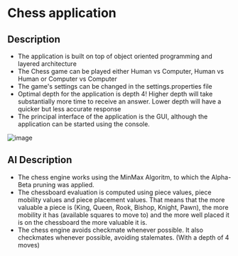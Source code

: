 # Chess application
## Description
- The application is built on top of object oriented programming and layered architecture
- The Chess game can be played either Human vs Computer, Human vs Human or Computer vs Computer
- The game's settings can be changed in the settings.properties file
- Optimal depth for the application is depth 4! Higher depth will take substantially more time to receive an answer. Lower depth will have a quicker but less accurate response
- The principal interface of the application is the GUI, although the application can be started using the console.

![image](https://user-images.githubusercontent.com/72079402/104131761-24e7f500-5381-11eb-9aea-b77f6d440bab.png)

## AI Description
- The chess engine works using the MinMax Algoritm, to which the Alpha-Beta pruning was applied.
- The chessboard evaluation is computed using piece values, piece mobility values and piece placement values. That means that the more valuable a piece is (King, Queen, Rook, Bishop, Knight, Pawn), the more mobility it has (available squares to move to) and the more well placed it is on the chessboard the more valuable it is.
- The chess engine avoids checkmate whenever possible. It also checkmates whenever possible, avoiding stalemates. (With a depth of 4 moves)
